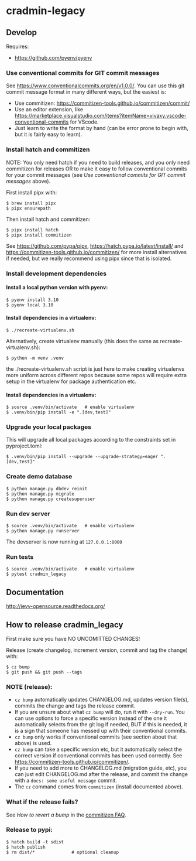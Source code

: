 # cradmin-legacy

## Develop

Requires:

- https://github.com/pyenv/pyenv

### Use conventional commits for GIT commit messages

See https://www.conventionalcommits.org/en/v1.0.0/.
You can use this git commit message format in many different ways, but the easiest is:

- Use commitizen: https://commitizen-tools.github.io/commitizen/commit/
- Use an editor extension, like https://marketplace.visualstudio.com/items?itemName=vivaxy.vscode-conventional-commits for VScode.
- Just learn to write the format by hand (can be error prone to begin with, but it is fairly easy to learn).

### Install hatch and commitizen

NOTE: You only need hatch if you need to build releases, and you
only need commitizen for releases OR to make it easy to follow
conventional commits for your commit messages
(see _Use conventional commits for GIT commit messages_ above).

First install pipx with:

```
$ brew install pipx
$ pipx ensurepath
```

Then install hatch and commitizen:

```
$ pipx install hatch
$ pipx install commitizen
```

See https://github.com/pypa/pipx, https://hatch.pypa.io/latest/install/
and https://commitizen-tools.github.io/commitizen/ for more install alternatives if
needed, but we really recommend using pipx since that is isolated.

### Install development dependencies

#### Install a local python version with pyenv:

```
$ pyenv install 3.10
$ pyenv local 3.10
```

#### Install dependencies in a virtualenv:

```
$ ./recreate-virtualenv.sh
```

Alternatively, create virtualenv manually (this does the same as recreate-virtualenv.sh):

```
$ python -m venv .venv
```

the ./recreate-virtualenv.sh script is just here to make creating virtualenvs more uniform
across different repos because some repos will require extra setup in the virtualenv
for package authentication etc.

#### Install dependencies in a virtualenv:

```
$ source .venv/bin/activate   # enable virtualenv
$ .venv/bin/pip install -e ".[dev,test]"
```

### Upgrade your local packages

This will upgrade all local packages according to the constraints
set in pyproject.toml:

```
$ .venv/bin/pip install --upgrade --upgrade-strategy=eager ".[dev,test]"
```

### Create demo database

```
$ python manage.py dbdev_reinit
$ python manage.py migrate
$ python manage.py createsuperuser
```

### Run dev server

```
$ source .venv/bin/activate   # enable virtualenv
$ python manage.py runserver
```

The devserver is now running at `127.0.0.1:8000`

### Run tests

```
$ source .venv/bin/activate   # enable virtualenv
$ pytest cradmin_legacy
```

## Documentation

http://ievv-opensource.readthedocs.org/

## How to release cradmin_legacy

First make sure you have NO UNCOMITTED CHANGES!

Release (create changelog, increment version, commit and tag the change) with:

```
$ cz bump
$ git push && git push --tags
```

### NOTE (release):

- `cz bump` automatically updates CHANGELOG.md, updates version file(s), commits the change and tags the release commit.
- If you are unsure about what `cz bump` will do, run it with `--dry-run`. You can use
  options to force a specific version instead of the one it automatically selects
  from the git log if needed, BUT if this is needed, it is a sign that someone has messed
  up with their conventional commits.
- `cz bump` only works if conventional commits (see section about that above) is used.
- `cz bump` can take a specific version etc, but it automatically select the correct version
  if conventional commits has been used correctly. See https://commitizen-tools.github.io/commitizen/.
- If you need to add more to CHANGELOG.md (migration guide, etc), you can just edit
  CHANGELOG.md after the release, and commit the change with a `docs: some useful message`
  commit.
- The `cz` command comes from `commitizen` (install documented above).

### What if the release fails?

See _How to revert a bump_ in the [commitizen FAQ](https://commitizen-tools.github.io/commitizen/faq/#how-to-revert-a-bump).

### Release to pypi:

```
$ hatch build -t sdist
$ hatch publish
$ rm dist/*              # optional cleanup
```
